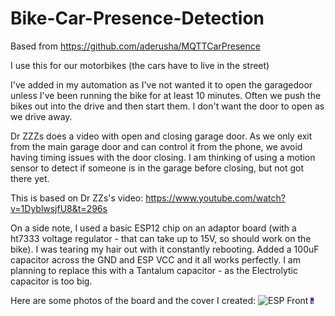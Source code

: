 # Bike-Car-Presence-Detection
Based from https://github.com/aderusha/MQTTCarPresence

I use this for our motorbikes (the cars have to live in the street)

I've added in my automation as I've not wanted it to open the garagedoor unless I've been running the bike for at least 10 minutes. Often we push the bikes out into the drive and then start them. I don't want the door to open as we drive away.

Dr ZZZs does a video with open and closing garage door. As we only exit from the main garage door and can control it from the phone, we avoid having timing issues with the door closing. I am thinking of using a motion sensor to detect if someone is in the garage before closing, but not got there yet.

This is based on Dr ZZs's video: https://www.youtube.com/watch?v=1DyblwsjfU8&t=296s

On a side note, I used a basic ESP12 chip on an adaptor board (with a ht7333 voltage regulator - that can take up to 15V, so should work on the bike). I was tearing my hair out with it constantly rebooting. Added a 100uF capacitor across the GND and ESP VCC and it all works perfectly. I am planning to replace this with a Tantalum capacitor - as the Electrolytic capacitor is too big.

Here are some photos of the board and the cover I created:
<img src="ESP Front.png" alt="ESP Front" width="250" height="300">
<img src="ESP Back.png" alt="ESP Back" style="width:5px;height:10px;">
